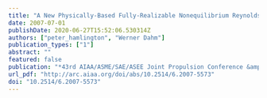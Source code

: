 ```yaml
---
title: "A New Physically-Based Fully-Realizable Nonequilibrium Reynolds Stress Closure for Turbulence RANS Modeling"
date: 2007-07-01
publishDate: 2020-06-27T15:52:06.530314Z
authors: ["peter_hamlington", "Werner Dahm"]
publication_types: ["1"]
abstract: ""
featured: false
publication: "*43rd AIAA/ASME/SAE/ASEE Joint Propulsion Conference &amp; Exhibit*"
url_pdf: "http://arc.aiaa.org/doi/abs/10.2514/6.2007-5573"
doi: "10.2514/6.2007-5573"
---
```


